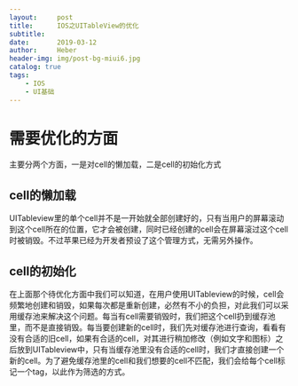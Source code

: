 ```yaml
---
layout:     post
title:      IOS之UITableView的优化
subtitle:   
date:       2019-03-12
author:     Heber
header-img: img/post-bg-miui6.jpg
catalog: true
tags:
    - IOS
    - UI基础
---
```



# 需要优化的方面

主要分两个方面，一是对cell的懒加载，二是cell的初始化方式

## cell的懒加载

UITableview里的单个cell并不是一开始就全部创建好的，只有当用户的屏幕滚动到这个cell所在的位置，它才会被创建，同时已经创建的cell会在屏幕滚过这个cell时被销毁。不过苹果已经为开发者预设了这个管理方式，无需另外操作。

## cell的初始化

在上面那个待优化方面中我们可以知道，在用户使用UITableview的时候，cell会频繁地创建和销毁，如果每次都是重新创建，必然有不小的负担，对此我们可以采用缓存池来解决这个问题。每当有cell需要销毁时，我们把这个cell扔到缓存池里，而不是直接销毁。每当要创建新的cell时，我们先对缓存池进行查询，看看有没有合适的旧cell，如果有合适的cell，对其进行稍加修改（例如文字和图标）之后放到UITableview中，只有当缓存池里没有合适的cell时，我们才直接创建一个新的cell。为了避免缓存池里的cell和我们想要的cell不匹配，我们会给每个cell标记一个tag，以此作为筛选的方式。

